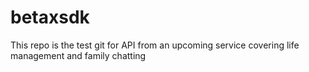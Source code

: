 # betaxsdk
This repo is the test git for API from an upcoming service covering life management and family chatting